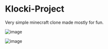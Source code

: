 # Klocki-Project
Very simple minecraft clone made mostly for fun.

![image](https://github.com/SzymonKonieczny/Klocki-Project/assets/72419029/4c601bd3-645a-4715-b329-4ea12b1d4df6)


![image](https://github.com/SzymonKonieczny/Klocki-Project/assets/72419029/7e93642c-72bc-4796-93ec-ad82b53f54f5)
